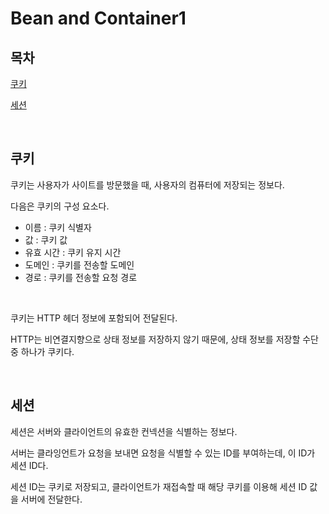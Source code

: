 # Bean and Container1

## 목차

[쿠키](#쿠키)

[세션](#세션)

<br>

## 쿠키

쿠키는 사용자가 사이트를 방문했을 때, 사용자의 컴퓨터에 저장되는 정보다.

다음은 쿠키의 구성 요소다.

- 이름 : 쿠키 식별자
- 값 : 쿠키 값
- 유효 시간 : 쿠키 유지 시간
- 도메인 : 쿠키를 전송할 도메인
- 경로 : 쿠키를 전송할 요청 경로

<br>

쿠키는 HTTP 헤더 정보에 포함되어 전달된다.

HTTP는 비연결지향으로 상태 정보를 저장하지 않기 때문에, 상태 정보를 저장할 수단 중 하나가 쿠키다.

<br>

## 세션

세션은 서버와 클라이언트의 유효한 컨넥션을 식별하는 정보다.

서버는 클라잉언트가 요청을 보내면 요청을 식별할 수 있는 ID를 부여하는데, 이 ID가 세션 ID다.

세션 ID는 쿠키로 저장되고, 클라이언트가 재접속할 때 해당 쿠키를 이용해 세션 ID 값을 서버에 전달한다.
